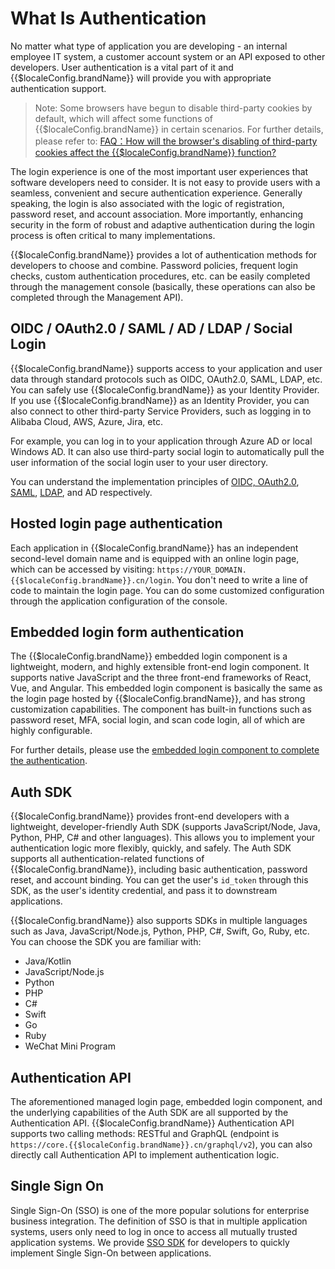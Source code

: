 # What Is Authentication

<LastUpdated/>

No matter what type of application you are developing - an internal employee IT system, a customer account system or an API exposed to other developers. User authentication is a vital part of it and {{$localeConfig.brandName}} will provide you with appropriate authentication support.

> Note: Some browsers have begun to disable third-party cookies by default, which will affect some functions of {{$localeConfig.brandName}} in certain scenarios. For further details, please refer to: 
[FAQ：How will the browser's disabling of third-party cookies affect the {{$localeConfig.brandName}} function?](/guides/faqs/block-third-party-cookie-impact.md)

The login experience is one of the most important user experiences that software developers need to consider. It is not easy to provide users with a seamless, convenient and secure authentication experience. Generally speaking, the login is also associated with the logic of registration, password reset, and account association. More importantly, enhancing security in the form of robust and adaptive authentication during the login process is often critical to many implementations.

{{$localeConfig.brandName}} provides a lot of authentication methods for developers to choose and combine. Password policies, frequent login checks, custom authentication procedures, etc. can be easily completed through the management console (basically, these operations can also be completed through the Management API).

## OIDC / OAuth2.0 / SAML / AD / LDAP / Social Login

{{$localeConfig.brandName}} supports access to your application and user data through standard protocols such as OIDC, OAuth2.0, SAML, LDAP, etc. You can safely use {{$localeConfig.brandName}} as your Identity Provider. If you use {{$localeConfig.brandName}} as an Identity Provider, you can also connect to other third-party Service Providers, such as logging in to Alibaba Cloud, AWS, Azure, Jira, etc.

For example, you can log in to your application through Azure AD or local Windows AD. It can also use third-party social login to automatically pull the user information of the social login user to your user directory.

You can understand the implementation principles of [OIDC, OAuth2.0](/concepts/oidc/oidc-overview.md), [SAML](/concepts/saml/saml-overview.md), [LDAP](/concepts/ldap.md), and AD respectively.


## Hosted login page authentication

Each application in {{$localeConfig.brandName}} has an independent second-level domain name and is equipped with an online login page, which can be accessed by visiting: `https://YOUR_DOMAIN.{{$localeConfig.brandName}}.cn/login`. 
You don't need to write a line of code to maintain the login page. You can do some customized 
configuration through the application configuration of the console.

## Embedded login form authentication

The {{$localeConfig.brandName}} embedded login component is a lightweight, modern, and highly extensible front-end login component. It supports native JavaScript and the three front-end frameworks of React, Vue, and Angular. This embedded login component is basically the same as the login page hosted by {{$localeConfig.brandName}}, and has strong customization capabilities. The component has built-in functions such as password reset, MFA, social login, and scan code login, all of which are highly configurable.

For further details, please use the [embedded login component to complete the authentication](/guides/basics/authenticate-first-user/use-embeded-login-component/).

## Auth SDK

{{$localeConfig.brandName}} provides front-end developers with a lightweight, developer-friendly Auth SDK (supports JavaScript/Node, Java, Python, PHP, C# and other languages). This allows you to implement your authentication logic more flexibly, quickly, and safely. The Auth SDK supports all authentication-related functions of {{$localeConfig.brandName}}, including basic authentication, password reset, and account binding. You can get the user's `id_token` through this SDK, as the user's identity credential, and pass it to downstream applications.

{{$localeConfig.brandName}} also supports SDKs in multiple languages such as Java, JavaScript/Node.js, Python, PHP, C#, Swift, Go, Ruby, etc. You can choose the SDK you are familiar with:

- Java/Kotlin
- JavaScript/Node.js
- Python
- PHP
- C#
- Swift
- Go
- Ruby
- WeChat Mini Program

## Authentication API

The aforementioned managed login page, embedded login component, and the underlying capabilities of the Auth SDK are all supported by the Authentication API. {{$localeConfig.brandName}} Authentication API supports two calling methods: RESTful and GraphQL (endpoint is `https://core.{{$localeConfig.brandName}}.cn/graphql/v2`), you can also directly call Authentication API to implement authentication logic.

## Single Sign On

Single Sign-On (SSO) is one of the more popular solutions for enterprise business integration. The definition of SSO is that in multiple application systems, users only need to log in once to access all mutually trusted application systems. We provide [SSO SDK](/reference/sdk-for-sso.md) for developers to quickly implement Single Sign-On between applications.
